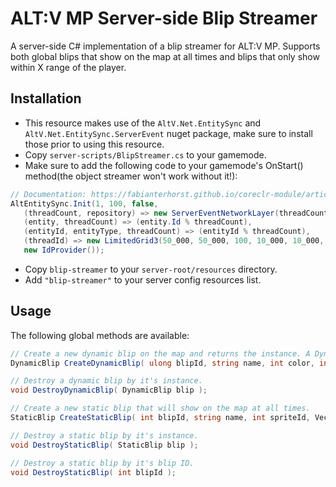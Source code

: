 # ALT:V MP Server-side Blip Streamer
A server-side C# implementation of a blip streamer for ALT:V MP. Supports both global blips that show on the map at all times and blips that only show within X range of the player.

## Installation
- This resource makes use of the ``AltV.Net.EntitySync`` and ``AltV.Net.EntitySync.ServerEvent`` nuget package, make sure to install those prior to using this resource.
- Copy ``server-scripts/BlipStreamer.cs`` to your gamemode.
- Make sure to add the following code to your gamemode's OnStart() method(the object streamer won't work without it!):
```csharp
// Documentation: https://fabianterhorst.github.io/coreclr-module/articles/entity-sync.html
AltEntitySync.Init(1, 100, false,
   (threadCount, repository) => new ServerEventNetworkLayer(threadCount, repository),
   (entity, threadCount) => (entity.Id % threadCount), 
   (entityId, entityType, threadCount) => (entityId % threadCount),
   (threadId) => new LimitedGrid3(50_000, 50_000, 100, 10_000, 10_000, 300),
   new IdProvider());
```
- Copy ``blip-streamer`` to your ``server-root/resources`` directory.
- Add ``"blip-streamer"`` to your server config resources list.

## Usage
The following global methods are available:
```csharp
// Create a new dynamic blip on the map and returns the instance. A DynamicBlip can only be seen when the player is within X range of the blip.
DynamicBlip CreateDynamicBlip( ulong blipId, string name, int color, int scale, bool shortRange, int spriteId, Vector3 position, int dimension, uint range = 300 );

// Destroy a dynamic blip by it's instance.
void DestroyDynamicBlip( DynamicBlip blip );

// Create a new static blip that will show on the map at all times.
StaticBlip CreateStaticBlip( int blipId, string name, int spriteId, Vector3 position, int dimension, int color, int scale, bool shortRange );

// Destroy a static blip by it's instance.
void DestroyStaticBlip( StaticBlip blip );

// Destroy a static blip by it's blip ID.
void DestroyStaticBlip( int blipId );
```
